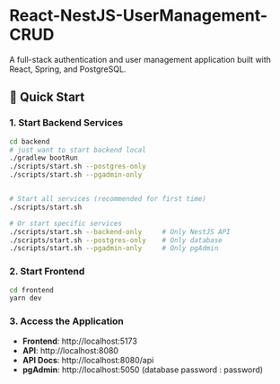 # React-NestJS-UserManagement-CRUD

A full-stack authentication and user management application built with React, Spring, and PostgreSQL.

## 🚀 Quick Start

### 1. Start Backend Services

```bash
cd backend
# just want to start backend local
./gradlew bootRun
./scripts/start.sh --postgres-only 
./scripts/start.sh --pgadmin-only 


# Start all services (recommended for first time)
./scripts/start.sh

# Or start specific services
./scripts/start.sh --backend-only     # Only NestJS API
./scripts/start.sh --postgres-only    # Only database
./scripts/start.sh --pgadmin-only     # Only pgAdmin
```

### 2. Start Frontend

```bash
cd frontend
yarn dev
```

### 3. Access the Application

- **Frontend**: http://localhost:5173
- **API**: http://localhost:8080
- **API Docs**: http://localhost:8080/api
- **pgAdmin**: http://localhost:5050 (database password : password) 